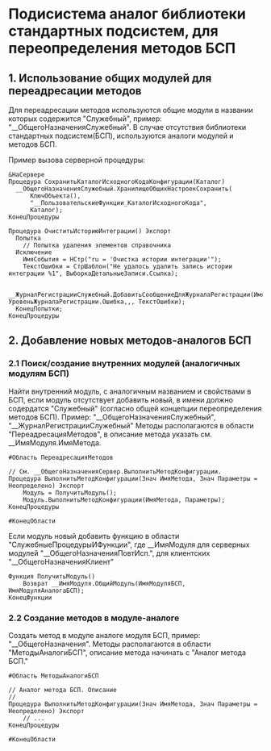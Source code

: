 # Подисистема аналог библиотеки стандартных подсистем, для переопределения методов БСП
  
 ## 1. Использование общих модулей для переадресации методов
  Для переадресации методов используются общие модули в названии которых содержится "Служебный", пример: "__ОбщегоНазначенияСлужебный". В случае отсутствия библиотеки стандартных подсистем(БСП), используются аналоги модулей и методов БСП.  

  Пример вызова серверной процедуры:
    
  ```1C (BSL)
  &НаСервере
  Процедура СохранитьКаталогИсходногоКодаКонфигурации(Каталог)    
    __ОбщегоНазначенияСлужебный.ХранилищеОбщихНастроекСохранить(
        КлючОбъекта(),
        "__ПользовательскиеФункции_КаталогИсходногоКода",
        Каталог);	   
  КонецПроцедуры
  ```
    
  ```1C (BSL)
  Процедура ОчиститьИсториюИнтеграции() Экспорт
    Попытка
      // Попытка удаления элементов справочника
    Исключение
      ИмяСобытия = НСтр("ru = 'Очистка истории интеграции'");
      ТекстОшибки = СтрШаблон("Не удалось удалить запись истории интеграции %1", ВыборкаДетальныеЗаписи.Ссылка);
  
      __ЖурналРегистрацииСлужебный.ДобавитьСообщениеДляЖурналаРегистрации(ИмяСобытия, УровеньЖурналаРегистрации.Ошибка,,, ТекстОшибки);
    КонецПопытки;    
  КонецПроцедуры
  ```

 ## 2. Добавление новых методов-аналогов БСП
  ### 2.1 Поиск/создание внутренних модулей (аналогичных модулям БСП)
  Найти внутренний модуль, с аналогичным названием и свойствами в БСП, если модуль отсутствует добавить новый, в имени должно содердатся "Служебный" (согласно общей концепции переопределения методов БСП). Пример: "__ОбщегоНазначенияСлужебный", "__ЖурналРегистрацииСлужебный"
  Методы располагаются в области "ПереадресацияМетодов", в описание метода указать см. __ИмяМодуля.ИмяМетода.
  
  ```1C (BSL)
  #Область ПереадресацияМетодов
  
  // См. __ОбщегоНазначенияСервер.ВыполнитьМетодКонфигурации.
  Процедура ВыполнитьМетодКонфигурации(Знач ИмяМетода, Знач Параметры = Неопределено) Экспорт
      Модуль = ПолучитьМодуль();
      Модуль.ВыполнитьМетодКонфигурации(ИмяМетода, Параметры);  
  КонецПроцедуры
  
  #КонецОбласти
  ```
  
  Если модуль новый добавить функцию в области "СлужебныеПроцедурыИФункции", где __ИмяМодуля для серверных модулей "__ОбщегоНазначенияПовтИсп.", для клиентских "__ОбщегоНазначенияКлиент"
  
  ```1C (BSL)
  Функция ПолучитьМодуль()
      Возврат __ИмяМодуля.ОбщийМодуль(ИмяМодуляБСП, ИмяМодуляАналогаБСП);
  КонецФункции
  ```
  ### 2.2 Создание методов в модуле-аналоге
  Создать метод в модуле аналоге модуля БСП, пример: "__ОбщегоНазначения". Методы располагаются в области "МетодыАналогиБСП", описание метода начинать с "Аналог метода БСП."
  
  ```1C (BSL)
  #Область МетодыАналогиБСП
  
  // Аналог метода БСП. Описание
  //
  Процедура ВыполнитьМетодКонфигурации(Знач ИмяМетода, Знач Параметры = Неопределено) Экспорт
      // ... 
  КонецПроцедуры
  
  #КонецОбласти
  ```    
